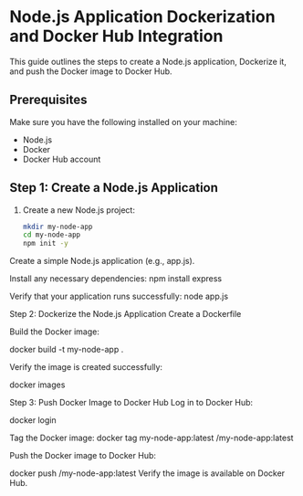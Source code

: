 # Node.js Application Dockerization and Docker Hub Integration

This guide outlines the steps to create a Node.js application, Dockerize it, and push the Docker image to Docker Hub.

## Prerequisites

Make sure you have the following installed on your machine:

- Node.js
- Docker
- Docker Hub account

## Step 1: Create a Node.js Application

1. Create a new Node.js project:
   ```bash
   mkdir my-node-app
   cd my-node-app
   npm init -y

Create a simple Node.js application (e.g., app.js).

Install any necessary dependencies:
npm install express

Verify that your application runs successfully:
node app.js

Step 2: Dockerize the Node.js Application
Create a Dockerfile

Build the Docker image:

docker build -t my-node-app .

Verify the image is created successfully:

docker images

Step 3: Push Docker Image to Docker Hub
Log in to Docker Hub:

docker login

Tag the Docker image:
docker tag my-node-app:latest <your-dockerhub-username>/my-node-app:latest

Push the Docker image to Docker Hub:

docker push <your-dockerhub-username>/my-node-app:latest
Verify the image is available on Docker Hub.





